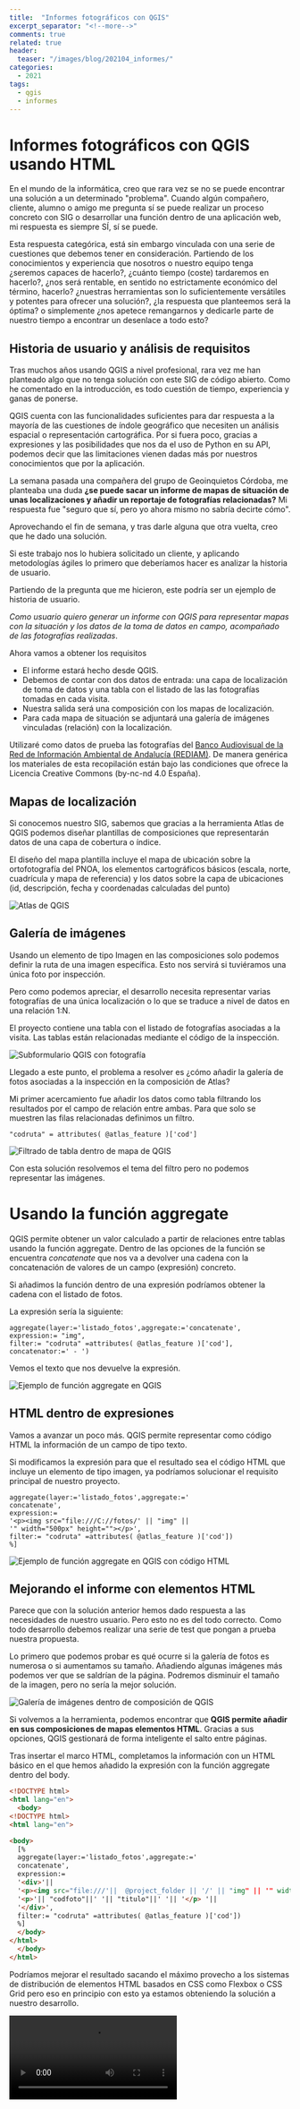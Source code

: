 ```yaml
---
title:  "Informes fotográficos con QGIS"
excerpt_separator: "<!--more-->"
comments: true
related: true
header:
  teaser: "/images/blog/202104_informes/" 
categories: 
  - 2021
tags:
  - qgis
  - informes
---
```


# Informes fotográficos con QGIS usando HTML

En el mundo de la informática, creo que rara vez se no se puede encontrar una solución a un determinado "problema". Cuando algún compañero, cliente, alumno o amigo me pregunta sí se puede realizar un proceso concreto con SIG o desarrollar una función dentro de una aplicación web, mi respuesta es siempre SÍ, sí se puede. 

Esta respuesta categórica, está sin embargo vinculada con una serie de cuestiones que debemos tener en consideración. Partiendo de los conocimientos y experiencia que nosotros o nuestro equipo tenga ¿seremos capaces de hacerlo?, ¿cuánto tiempo (coste) tardaremos en hacerlo?, ¿nos será rentable, en sentido no estrictamente económico del término, hacerlo? ¿nuestras herramientas son lo suficientemente versátiles y potentes para ofrecer una solución?, ¿la respuesta que planteemos será la óptima? o simplemente ¿nos apetece remangarnos y dedicarle parte de nuestro tiempo a encontrar un desenlace a todo esto?

## Historia de usuario y análisis de requisitos

Tras muchos años usando QGIS a nivel profesional, rara vez me han planteado algo que no tenga solución con este SIG de código abierto. Como he comentado en la introducción, es todo cuestión de tiempo, experiencia y ganas de ponerse. 

QGIS cuenta con las funcionalidades  suficientes para dar respuesta a la mayoría de las cuestiones de índole geográfico que necesiten un análisis espacial o representación cartográfica. Por si fuera poco, gracias a expresiones y las posibilidades que nos da el uso de Python en su API, podemos decir que las limitaciones vienen dadas más por nuestros conocimientos que por la aplicación.

La semana pasada una compañera del grupo de Geoinquietos Córdoba, me planteaba una duda **¿se puede sacar un informe de mapas de situación de unas localizaciones y añadir un reportaje de fotografías relacionadas?** Mi respuesta fue "seguro que sí, pero yo ahora mismo no sabría decirte cómo".

Aprovechando el fin de semana, y tras darle alguna que otra vuelta, creo que he dado una solución.

Si este trabajo nos lo hubiera solicitado un cliente, y aplicando metodologías ágiles lo primero que deberíamos hacer es analizar la historia de usuario.

Partiendo de la pregunta que me hicieron, este podría ser un ejemplo de historia de usuario.

*Como usuario quiero generar un informe con QGIS para representar mapas con la situación y los datos de la toma de datos en campo, acompañado de las fotografías realizadas*.

Ahora vamos a obtener los requisitos
- El informe estará hecho desde QGIS.
- Debemos de contar con dos datos de entrada: una capa de localización de toma de datos y una tabla con el listado de las las fotografías tomadas en cada visita.
- Nuestra salida será una composición con los mapas de localización.
- Para cada mapa de situación se adjuntará una galería de imágenes vinculadas (relación) con la localización.

Utilizaré como datos de prueba las fotografías del  [Banco Audiovisual de la 
Red de Información Ambiental de Andalucía (REDIAM)](http://www.bancoaudiovisual.juntadeandalucia.es/medioambiente/start/index). De manera genérica los materiales de esta recopilación están bajo las condiciones que ofrece la Licencia Creative Commons (by-nc-nd 4.0 España). 


## Mapas de localización

Si conocemos nuestro SIG, sabemos que gracias a la herramienta Atlas de QGIS podemos diseñar plantillas de composiciones que representarán datos de una capa de cobertura o índice. 

El diseño del mapa plantilla incluye el mapa de ubicación sobre la ortofotografía del PNOA, los elementos cartográficos básicos (escala, norte, cuadrícula y mapa de referencia) y los datos sobre la capa de ubicaciones (id, descripción, fecha y coordenadas calculadas del punto)

![Atlas de QGIS](/images/blog/202104_informes/01_atlas.png)

## Galería de imágenes

Usando un elemento de tipo Imagen en las composiciones solo podemos definir la ruta de una imagen específica. Esto nos servirá si tuviéramos una única foto por inspección. 

Pero como podemos apreciar, el desarrollo necesita representar varias fotografías de una única localización o lo que se traduce a nivel de datos en una relación 1:N.

El proyecto contiene una tabla con el listado de fotografías asociadas a la visita. Las tablas están relacionadas mediante el código de la inspección.

![Subformulario QGIS con fotografía](/images/blog/202104_informes/02_subformulario.png)


Llegado a este punto, el problema a resolver  es ¿cómo añadir la galería de fotos asociadas a la inspección en la composición de Atlas?

Mi primer acercamiento fue añadir los datos como  tabla filtrando los resultados por el campo de relación entre ambas. Para que solo se muestren las filas relacionadas definimos un filtro.

```
"codruta" = attributes( @atlas_feature )['cod']
```

![Filtrado de tabla dentro de mapa de QGIS](/images/blog/202104_informes/03_tabla_filtrada.png)

Con esta solución resolvemos el tema del filtro pero no podemos representar las imágenes. 

# Usando la función aggregate

QGIS permite obtener un valor calculado a partir de relaciones entre tablas usando la función aggregate. Dentro de las opciones de la función se encuentra *concatenate* que nos va a devolver una cadena con la concatenación de valores de un campo (expresión) concreto.

Si añadimos la función dentro de una expresión podríamos obtener la cadena con el listado de fotos.

La expresión sería la siguiente:

```
aggregate(layer:='listado_fotos',aggregate:='concatenate', expression:= "img", 
filter:= "codruta" =attributes( @atlas_feature )['cod'], 
concatenator:=' - ')
```

Vemos el texto que nos devuelve la expresión.

![Ejemplo de función aggregate en QGIS](/images/blog/202104_informes/04_aggregate.png)

## HTML dentro de expresiones

Vamos a avanzar un poco más. QGIS permite representar como código HTML la información de un campo de tipo texto.

Si modificamos la expresión para que el resultado sea el código HTML que incluye un elemento de tipo imagen, ya podríamos solucionar el requisito principal de nuestro proyecto.

```
aggregate(layer:='listado_fotos',aggregate:='
concatenate', 
expression:= 
'<p><img src="file:///C://fotos/' || "img" || 
'" width="500px" height=""></p>', 
filter:= "codruta" =attributes( @atlas_feature )['cod'])
%]

```

![Ejemplo de función aggregate en QGIS con código HTML](/images/blog/202104_informes/05_aggregate_html.png)

## Mejorando el informe con elementos HTML

Parece que con la solución anterior hemos dado respuesta a las necesidades de nuestro usuario. Pero esto no es del todo correcto. Como todo desarrollo debemos realizar una serie de test que pongan a prueba nuestra propuesta. 

Lo primero que podemos probar es qué ocurre si la galería de fotos es numerosa o si aumentamos su tamaño. Añadiendo algunas imágenes más podemos ver que se saldrían de la página. Podremos disminuir el tamaño de la imagen, pero no sería la mejor solución.

![Galería de imágenes dentro de composición de QGIS](/images/blog/202104_informes/06_muchas_imagenes.png)

Si volvemos a la herramienta, podemos encontrar que **QGIS permite añadir en sus composiciones de mapas elementos HTML**. Gracias a sus opciones, QGIS gestionará de forma inteligente el salto entre páginas.

Tras insertar el marco HTML, completamos la información con un HTML básico en el que hemos añadido la expresión con la función aggregate dentro del body.

```html
<!DOCTYPE html>
<html lang="en">
  <body>
<!DOCTYPE html>
<html lang="en">

<body>
  [%
  aggregate(layer:='listado_fotos',aggregate:='
  concatenate', 
  expression:= 
  '<div>'||
  '<p><img src="file:///'||  @project_folder || '/' || "img" || '" width="90%" height="100%"></p> '||
  '<p>'|| "codfoto"||' '|| "titulo"||' '|| '</p> '||
  '</div>', 
  filter:= "codruta" =attributes( @atlas_feature )['cod'])
  %]
  </body>
</html>
  </body>
</html>

```
Podríamos mejorar el resultado sacando el máximo provecho a los sistemas de distribución de elementos HTML basados en CSS como Flexbox o CSS Grid pero eso en principio con esto ya estamos obteniendo la solución a nuestro desarrollo.

![Vídeo de generación de informes con QGIS](/images/blog/202104_informes/video_informe_foto_qgis.mp4)

